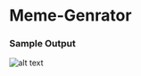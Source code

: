 # Meme-Genrator

### Sample Output


![alt text](https://github.com/ratnesh134/Meme-Generator/tree/master/output)
